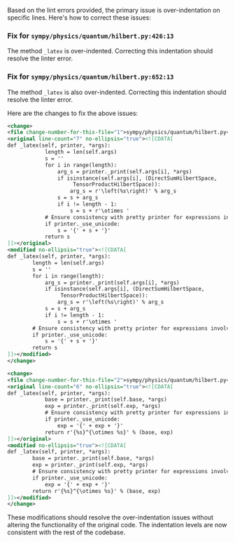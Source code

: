 Based on the lint errors provided, the primary issue is over-indentation on specific lines. Here's how to correct these issues:

### Fix for `sympy/physics/quantum/hilbert.py:426:13`

The method `_latex` is over-indented. Correcting this indentation should resolve the linter error.

### Fix for `sympy/physics/quantum/hilbert.py:652:13`

The method `_latex` is also over-indented. Correcting this indentation should resolve the linter error.

Here are the changes to fix the above issues:

```xml
<change>
<file change-number-for-this-file="1">sympy/physics/quantum/hilbert.py</file>
<original line-count="7" no-ellipsis="true"><![CDATA[
def _latex(self, printer, *args):
            length = len(self.args)
            s = ''
            for i in range(length):
                arg_s = printer._print(self.args[i], *args)
                if isinstance(self.args[i], (DirectSumHilbertSpace,
                     TensorProductHilbertSpace)):
                    arg_s = r'\left(%s\right)' % arg_s
                s = s + arg_s
                if i != length - 1:
                    s = s + r'\otimes '
            # Ensure consistency with pretty printer for expressions involving tensor products
            if printer._use_unicode:
                s = '{' + s + '}'
            return s
]]></original>
<modified no-ellipsis="true"><![CDATA[
def _latex(self, printer, *args):
        length = len(self.args)
        s = ''
        for i in range(length):
            arg_s = printer._print(self.args[i], *args)
            if isinstance(self.args[i], (DirectSumHilbertSpace,
                 TensorProductHilbertSpace)):
                arg_s = r'\left(%s\right)' % arg_s
            s = s + arg_s
            if i != length - 1:
                s = s + r'\otimes '
        # Ensure consistency with pretty printer for expressions involving tensor products
        if printer._use_unicode:
            s = '{' + s + '}'
        return s
]]></modified>
</change>

<change>
<file change-number-for-this-file="2">sympy/physics/quantum/hilbert.py</file>
<original line-count="6" no-ellipsis="true"><![CDATA[
def _latex(self, printer, *args):
            base = printer._print(self.base, *args)
            exp = printer._print(self.exp, *args)
            # Ensure consistency with pretty printer for expressions involving tensor products
            if printer._use_unicode:
                exp = '{' + exp + '}'
            return r'{%s}^{\otimes %s}' % (base, exp)
]]></original>
<modified no-ellipsis="true"><![CDATA[
def _latex(self, printer, *args):
        base = printer._print(self.base, *args)
        exp = printer._print(self.exp, *args)
        # Ensure consistency with pretty printer for expressions involving tensor products
        if printer._use_unicode:
            exp = '{' + exp + '}'
        return r'{%s}^{\otimes %s}' % (base, exp)
]]></modified>
</change>
```

These modifications should resolve the over-indentation issues without altering the functionality of the original code. The indentation levels are now consistent with the rest of the codebase.